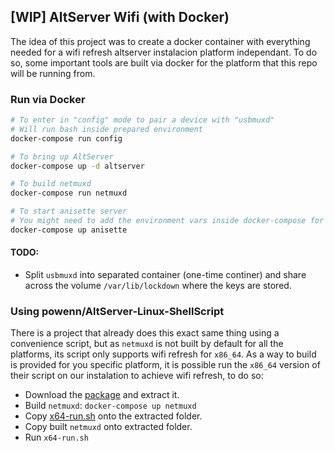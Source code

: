 ## [WIP] AltServer Wifi (with Docker)
The idea of this project was to create a docker container with everything needed for a wifi refresh altserver instalacion platform independant. To do so, some important tools are built via docker for the platform that this repo will be running from.

### Run via Docker
```bash
# To enter in "config" mode to pair a device with "usbmuxd"
# Will run bash inside prepared environment
docker-compose run config

# To bring up AltServer
docker-compose up -d altserver

# To build netmuxd
docker-compose run netmuxd

# To start anisette server
# You might need to add the environment vars inside docker-compose for altserver
docker-compose up anisette
```
#### TODO:
- Split `usbmuxd` into separated container (one-time continer) and share across the volume `/var/lib/lockdown` where the keys are stored.

### Using powenn/AltServer-Linux-ShellScript
There is a project that already does this exact same thing using a convenience script, but as `netmuxd` is not built by default for all the platforms, its script only supports wifi refresh for `x86_64`. As a way to build is provided for you specific platform, it is possible run the `x86_64` version of their script on our instalation to achieve wifi refresh, to do so:
- Download the [package](https://github.com/powenn/AltServer-Linux-ShellScript/releases) and extract it.
- Build `netmuxd`: `docker-compose up netmuxd`
- Copy [x64-run.sh](https://raw.githubusercontent.com/powenn/AltServer-Linux-ShellScript/main/x64-run.sh) onto the extracted folder.
- Copy built `netmuxd` onto extracted folder.
- Run `x64-run.sh`
